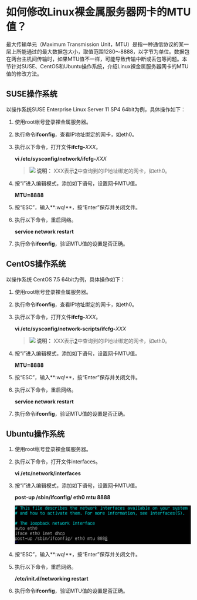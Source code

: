 # 如何修改Linux裸金属服务器网卡的MTU值？<a name="bms_faq_0074"></a>

最大传输单元（Maximum Transmission Unit，MTU）是指一种通信协议的某一层上所能通过的最大数据包大小，取值范围1280～8888，以字节为单位。数据包在两台主机间传输时，如果MTU值不一样，可能导致传输中断或丢包等问题。本节针对SUSE、CentOS和Ubuntu操作系统，介绍Linux裸金属服务器网卡的MTU值的修改方法。

## SUSE操作系统<a name="section4632013718628"></a>

以操作系统SUSE Enterprise Linux Server 11 SP4 64bit为例，具体操作如下：

1.  使用root帐号登录裸金属服务器。
2.  <a name="li6275220918653"></a>执行命令**ifconfig**，查看IP地址绑定的网卡，如eth0。
3.  执行以下命令，打开文件**ifcfg-**_XXX_。

    **vi /etc/sysconfig/network/ifcfg-**_XXX_

    >![](public_sys-resources/icon-note.gif) **说明：** 
    >XXX表示[2](#li6275220918653)中查询到的IP地址绑定的网卡，如eth0。

4.  按“i”进入编辑模式，添加如下语句，设置网卡MTU值。

    **MTU=8888**

5.  按“ESC”，输入**:wq!**，按“Enter”保存并关闭文件。
6.  执行以下命令，重启网络。

    **service network restart**

7.  执行命令**ifconfig**，验证MTU值的设置是否正确。

## CentOS操作系统<a name="section39019429193322"></a>

以操作系统 CentOS 7.5 64bit为例，具体操作如下：

1.  使用root帐号登录裸金属服务器。
2.  <a name="zh-cn_topic_0038983525_li6275220918653"></a>执行命令**ifconfig**，查看IP地址绑定的网卡，如eth0。
3.  执行以下命令，打开文件**ifcfg-**_XXX_。

    **vi /etc/sysconfig/network-scripts/ifcfg-**_XXX_

    >![](public_sys-resources/icon-note.gif) **说明：** 
    >XXX表示[2](#zh-cn_topic_0038983525_li6275220918653)中查询到的IP地址绑定的网卡，如eth0。

4.  按“i”进入编辑模式，添加如下语句，设置网卡MTU值。

    **MTU=8888**

5.  按“ESC”，输入**:wq!**，按“Enter”保存并关闭文件。
6.  执行以下命令，重启网络。

    **service network restart**

7.  执行命令**ifconfig**，验证MTU值的设置是否正确。

## Ubuntu操作系统<a name="section20183766194244"></a>

1.  使用root帐号登录裸金属服务器。
2.  执行以下命令，打开文件interfaces。

    **vi /etc/network/interfaces**

3.  按“i”进入编辑模式，添加如下语句，设置网卡MTU值。

    **post-up /sbin/ifconfig/ eth0 mtu 8888**

    ![](figures/q00355783-云计算开发部-公有云_IaaS-image-012f861e-e7d8-4378-a726-ef3085302fea.png)

4.  按“ESC”，输入**:wq!**，按“Enter”保存并关闭文件。
5.  执行以下命令，重启网络。

    **/etc/init.d/networking restart**

6.  执行命令**ifconfig**，验证MTU值的设置是否正确。

